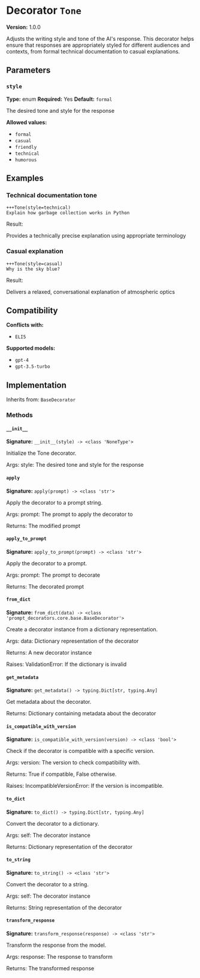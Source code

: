 # Decorator `Tone`

**Version:** 1.0.0

Adjusts the writing style and tone of the AI's response. This decorator helps ensure that responses are appropriately styled for different audiences and contexts, from formal technical documentation to casual explanations.

## Parameters

### `style`

**Type:** enum
**Required:** Yes
**Default:** `formal`

The desired tone and style for the response

**Allowed values:**

- `formal`
- `casual`
- `friendly`
- `technical`
- `humorous`

## Examples

### Technical documentation tone

```
+++Tone(style=technical)
Explain how garbage collection works in Python
```

Result:

Provides a technically precise explanation using appropriate terminology

### Casual explanation

```
+++Tone(style=casual)
Why is the sky blue?
```

Result:

Delivers a relaxed, conversational explanation of atmospheric optics

## Compatibility

**Conflicts with:**

- `ELI5`

**Supported models:**

- `gpt-4`
- `gpt-3.5-turbo`

## Implementation

Inherits from: `BaseDecorator`

### Methods

#### `__init__`

**Signature:** `__init__(style) -> <class 'NoneType'>`

Initialize the Tone decorator.

Args:
    style: The desired tone and style for the response

#### `apply`

**Signature:** `apply(prompt) -> <class 'str'>`

Apply the decorator to a prompt string.

Args:
    prompt: The prompt to apply the decorator to


Returns:
    The modified prompt

#### `apply_to_prompt`

**Signature:** `apply_to_prompt(prompt) -> <class 'str'>`

Apply the decorator to a prompt.

Args:
    prompt: The prompt to decorate

Returns:
    The decorated prompt

#### `from_dict`

**Signature:** `from_dict(data) -> <class 'prompt_decorators.core.base.BaseDecorator'>`

Create a decorator instance from a dictionary representation.

Args:
    data: Dictionary representation of the decorator

Returns:
    A new decorator instance

Raises:
    ValidationError: If the dictionary is invalid

#### `get_metadata`

**Signature:** `get_metadata() -> typing.Dict[str, typing.Any]`

Get metadata about the decorator.

Returns:
    Dictionary containing metadata about the decorator

#### `is_compatible_with_version`

**Signature:** `is_compatible_with_version(version) -> <class 'bool'>`

Check if the decorator is compatible with a specific version.

Args:
    version: The version to check compatibility with.


Returns:
    True if compatible, False otherwise.


Raises:
    IncompatibleVersionError: If the version is incompatible.

#### `to_dict`

**Signature:** `to_dict() -> typing.Dict[str, typing.Any]`

Convert the decorator to a dictionary.

Args:
    self: The decorator instance

Returns:
    Dictionary representation of the decorator

#### `to_string`

**Signature:** `to_string() -> <class 'str'>`

Convert the decorator to a string.

Args:
    self: The decorator instance

Returns:
    String representation of the decorator

#### `transform_response`

**Signature:** `transform_response(response) -> <class 'str'>`

Transform the response from the model.

Args:
    response: The response to transform

Returns:
    The transformed response
